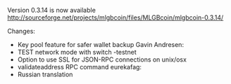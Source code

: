 Version 0.3.14 is now available
http://sourceforge.net/projects/mlgbcoin/files/MLGBcoin/mlgbcoin-0.3.14/

Changes:
* Key pool feature for safer wallet backup
Gavin Andresen:
* TEST network mode with switch -testnet
* Option to use SSL for JSON-RPC connections on unix/osx
* validateaddress RPC command
eurekafag:
* Russian translation
